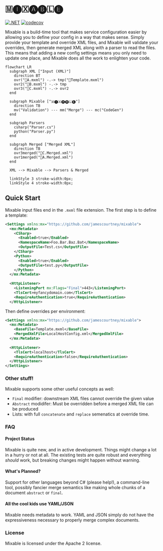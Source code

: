 # 🇲🅘🇽🅐🅑🇱🅔
[![.NET](https://github.com/jamescourtney/Mixable/actions/workflows/build.yml/badge.svg)](https://github.com/jamescourtney/Mixable/actions/workflows/build.yml) [![codecov](https://codecov.io/gh/jamescourtney/Mixable/branch/main/graph/badge.svg?token=2V5ccssaod)](https://codecov.io/gh/jamescourtney/Mixable)


Mixable is a build-time tool that makes service configuration easier by allowing you to define your config in a way that makes sense. Simply provide your template and override XML files, and Mixable will validate your overrides, then generate merged XML along with a parser to read the files. This means that adding a new config settings means you only need to update one place, and Mixable does all the work to enlighten your code.

```mermaid
flowchart LR
  subgraph XML ["Input (XML)"]
    direction BT
    ovr("📝A.mxml") -.-> tmp("📝Template.mxml")
    ovr2("📝B.mxml") -.-> tmp
    ovr3("📝C.mxml") -.-> ovr2
  end
  
  subgraph Mixable ["🇲🅘🇽🅐🅑🇱🅔"]
    direction TB
    mv("Validation") --- mm("Merge") --- mc("CodeGen")
  end
  
  subgraph Parsers
    csharp("Parser.cs")
    python("Parser.py")
  end
  
  subgraph Merged ["Merged XML"]
    direction TB
    ovr3merged("📝C.Merged.xml")
    ovr1merged("📝A.Merged.xml")
  end
  
  XML --> Mixable --> Parsers & Merged
  
  linkStyle 3 stroke-width:0px;
  linkStyle 4 stroke-width:0px;
```

## Quick Start
Mixable input files end in the `.mxml` file extension. The first step is to define a template:
```xml
<Settings xmlns:mx="https://github.com/jamescourtney/mixable">
  <mx:Metadata>
    <CSharp>
      <Enabled>true</Enabled>
      <NamespaceName>Foo.Bar.Baz.Bat</NamespaceName>
      <OutputFile>Test.cs</OutputFile>
    </CSharp>
    <Python>
      <Enabled>true</Enabled>
      <OutputFile>test.py</OutputFile>
    </Python>
  </mx:Metadata>
  
  <HttpListener>
    <ListeningPort mx:Flags="Final">443</ListeningPort>
    <TlsCert>myfancydomain.com</TlsCert>
    <RequireAuthentication>true</RequireAuthentication>
  </HttpListener>
```

Then define overrides per environment:
```xml
<Settings xmlns:mx="https://github.com/jamescourtney/mixable">
  <mx:Metadata>
    <BaseFile>Template.mxml</BaseFile>
    <MergedXmlFile>LocalHostConfig.xml</MergedXmlFile>
  </mx:Metadata>
  
  <HttpListener>
    <TlsCert>localhost</TlsCert>
    <RequireAuthentication>false</RequireAuthentication>
  </HttpListener>
</Settings>
```
### Other stuff!
Mixable supports some other useful concepts as well:
- `Final` modifier: downstream XML files cannot override the given value
- `Abstract` modidifer: Must be overridden before a merged XML file can be produced
- Lists: with full `concatenate` and `replace` semenatics at override time.

### FAQ

#### Project Status
Mixable is quite new, and in active development. Things might change a lot in a hurry or not at all. The existing tests are quite robust and everything *should* work, but breaking changes might happen without warning.

#### What's Planned?
Support for other languages beyond C# (please help!), a command-line tool, possibly fancier merge semantics like making whole chunks of a document `abstract` or `final`.

#### All the cool kids use YAML/JSON
Mixable needs metadata to work. YAML and JSON simply do not have the expressiveness necessary to properly merge complex documents.

### License
Mixable is licensed under the Apache 2 license.
